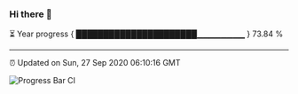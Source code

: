 ### Hi there 👋

⏳ Year progress { ██████████████████████▁▁▁▁▁▁▁▁ } 73.84 %

---

⏰ Updated on Sun, 27 Sep 2020 06:10:16 GMT

![Progress Bar CI](https://github.com/liununu/liununu/workflows/Progress%20Bar%20CI/badge.svg)
